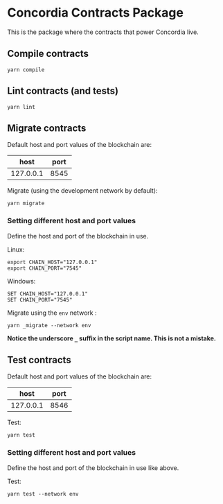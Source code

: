 # Concordia Contracts Package

This is the package where the contracts that power Concordia live.

## Compile contracts

```shell script
yarn compile
```

## Lint contracts (and tests)
```shell script
yarn lint
```

## Migrate contracts
Default host and port values of the blockchain are:

| host | port |
|---|---|
| 127.0.0.1 | 8545 |

Migrate (using the development network by default):
```shell script
yarn migrate
```

### Setting different host and port values
Define the host and port of the blockchain in use.

Linux:
```shell script
export CHAIN_HOST="127.0.0.1"
export CHAIN_PORT="7545"
```

Windows:
```shell script
SET CHAIN_HOST="127.0.0.1"
SET CHAIN_PORT="7545"
```

Migrate using the `env` network :
```shell script
yarn _migrate --network env
```
**Notice the underscore `_` suffix in the script name. This is not a mistake.**

## Test contracts
Default host and port values of the blockchain are:

| host | port |
|---|---|
| 127.0.0.1 | 8546 |


Test:
```shell script
yarn test
```

### Setting different host and port values
Define the host and port of the blockchain in use like above.

Test:
```shell script
yarn test --network env
```
